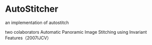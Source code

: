 # AutoStitcher
an implementation of autostitch

two colaborators
Automatic Panoramic Image Stitching using Invariant Features（2007IJCV）

